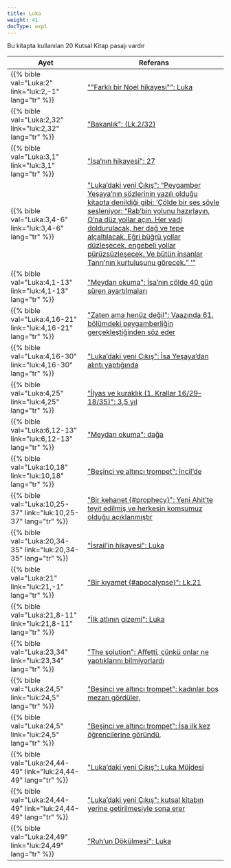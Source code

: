 ```yaml
---
title: Luka
weight: 41
docType: expl
---
```


Bu kitapta kullanılan 20 Kutsal Kitap pasajı vardır

| Ayet | Referans |
|-------|-----------|
| {{% bible val="Luka:2" link="luk:2,-1" lang="tr" %}} | [""Farklı bir Noel hikayesi"": Luka](/expl/content/jesus/a-different-christmas-story#None) |
| {{% bible val="Luka:2,32" link="luk:2,32" lang="tr" %}} | ["Bakanlık": (Lk.2/32)](/expl/background/israel/the-church-is-part-of-israel#d3e5) |
| {{% bible val="Luka:3,1" link="luk:3,1" lang="tr" %}} | ["İsa’nın hikayesi": 27](/expl/bible/daniel/the-70-year-weeks#f724) |
| {{% bible val="Luka:3,4-6" link="luk:3,4-6" lang="tr" %}} | ["Luka’daki yeni Çıkış": “Peygamber Yeşaya’nın sözlerinin yazılı olduğu kitapta denildiği gibi: ‘Çölde bir ses şöyle sesleniyor: “Rab’bin yolunu hazırlayın, O’na düz yollar açın. Her vadi doldurulacak, her dağ ve tepe alçaltılacak. Eğri büğrü yollar düzleşecek, engebeli yollar pürüzsüzleşecek. Ve bütün insanlar Tanrı’nın kurtuluşunu görecek.” ‘“](/expl/background/israel/the-second-exodus#bfa6) |
| {{% bible val="Luka:4,1-13" link="luk:4,1-13" lang="tr" %}} | ["Meydan okuma": İsa’nın çölde 40 gün süren ayartılmaları](/expl/background/israel/jesus-and-the-covenant#1481) |
| {{% bible val="Luka:4,16-21" link="luk:4,16-21" lang="tr" %}} | ["Zaten ama henüz değil": Vaazında 61. bölümdeki peygamberliğin gerçekleştiğinden söz eder](/expl/background/israel/jesus-and-the-covenant#1438) |
| {{% bible val="Luka:4,16-30" link="luk:4,16-30" lang="tr" %}} | ["Luka’daki yeni Çıkış": İsa Yeşaya’dan alıntı yaptığında](/expl/background/israel/the-second-exodus#bfa6) |
| {{% bible val="Luka:4,25" link="luk:4,25" lang="tr" %}} | ["İlyas ve kuraklık (1. Krallar 16/29–18/35)": 3,5 yıl](/expl/bible/daniel/the-secret-of-the-3-5-years#08ef) |
| {{% bible val="Luka:6,12-13" link="luk:6,12-13" lang="tr" %}} | ["Meydan okuma": dağa](/expl/background/israel/jesus-and-the-covenant#1481) |
| {{% bible val="Luka:10,18" link="luk:10,18" lang="tr" %}} | ["Beşinci ve altıncı trompet": İncil’de](/expl/content/trumpets/the-trumpets-in-revelation#9bbb) |
| {{% bible val="Luka:10,25-37" link="luk:10,25-37" lang="tr" %}} | ["Bir kehanet {#prophecy}": Yeni Ahit’te teyit edilmiş ve herkesin komşumuz olduğu açıklanmıştır](/expl/background/literature/the-book-of-revelation-how-to-read-it#letter) |
| {{% bible val="Luka:20,34-35" link="luk:20,34-35" lang="tr" %}} | ["İsrail’in hikayesi": Luka](/appl/topics/hero/who-rules-the-world#3370) |
| {{% bible val="Luka:21" link="luk:21,-1" lang="tr" %}} | ["Bir kıyamet {#apocalypse}": Lk.21](/expl/background/literature/the-book-of-revelation-how-to-read-it#apocalypse) |
| {{% bible val="Luka:21,8-11" link="luk:21,8-11" lang="tr" %}} | ["İlk atlının gizemi": Luka](/expl/content/seals/the-mystery-of-the-four-horse-men#dba7) |
| {{% bible val="Luka:23,34" link="luk:23,34" lang="tr" %}} | ["The solution": Affetti, çünkü onlar ne yaptıklarını bilmiyorlardı](/expl/bible/daniel/the-son-of-man-and-the-remnant#e03e) |
| {{% bible val="Luka:24,5" link="luk:24,5" lang="tr" %}} | ["Beşinci ve altıncı trompet": kadınlar boş mezarı gördüler,](/expl/content/trumpets/the-trumpets-in-revelation#9bbb) |
| {{% bible val="Luka:24,5" link="luk:24,5" lang="tr" %}} | ["Beşinci ve altıncı trompet": İsa ilk kez öğrencilerine göründü,](/expl/content/trumpets/the-trumpets-in-revelation#9bbb) |
| {{% bible val="Luka:24,44-49" link="luk:24,44-49" lang="tr" %}} | ["Luka’daki yeni Çıkış": Luka Müjdesi](/expl/background/israel/the-second-exodus#bfa6) |
| {{% bible val="Luka:24,44-49" link="luk:24,44-49" lang="tr" %}} | ["Luka’daki yeni Çıkış": kutsal kitabın yerine getirilmesiyle sona erer](/expl/background/israel/the-second-exodus#bfa6) |
| {{% bible val="Luka:24,49" link="luk:24,49" lang="tr" %}} | ["Ruh’un Dökülmesi": Luka](/expl/background/israel/the-church-is-part-of-israel#7a85) |
